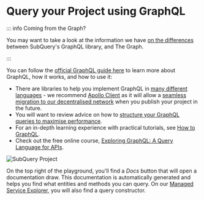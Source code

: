 # Query your Project using GraphQL

::: info Coming from the Graph?

You may want to take a look at the information we have [on the differences](../../build/graph-migration.md#graphql-query-differences) between SubQuery's GraphQL library, and The Graph.

:::

You can follow the [official GraphQL guide here](https://graphql.org/learn/) to learn more about GraphQL, how it works, and how to use it:

- There are libraries to help you implement GraphQL in [many different languages](https://graphql.org/code/) - we recommend [Apollo Client](https://www.apollographql.com/docs/react/) as it will allow a [seamless migration to our decentralised network](../../subquery_network/publish.md#changes-to-your-dapp) when you publish your project in the future.
- You will want to review advice on how to [structure your GraphQL queries to maximise performance](../../build/optimisation.md#query-performance-advice).
- For an in-depth learning experience with practical tutorials, see [How to GraphQL](https://www.howtographql.com/).
- Check out the free online course, [Exploring GraphQL: A Query Language for APIs](https://www.edx.org/course/exploring-graphql-a-query-language-for-apis).

![SubQuery Project](/assets/img/run_publish/query.png)

On the top right of the playground, you'll find a _Docs_ button that will open a documentation draw. This documentation is automatically generated and helps you find what entities and methods you can query. On our [Managed Service Explorer](https://explorer.subquery.network/), you will also find a query constructor.
